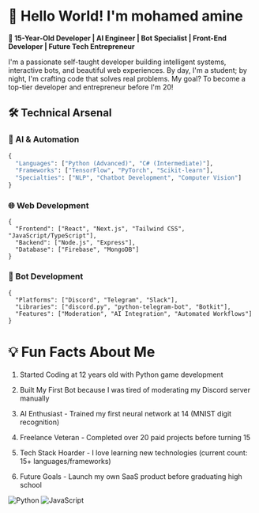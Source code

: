 # 👋 Hello World! I'm mohamed amine

**🎯 15-Year-Old Developer | AI Engineer | Bot Specialist | Front-End Developer | Future Tech Entrepreneur**

I'm a passionate self-taught developer building intelligent systems, interactive bots, and beautiful web experiences. By day, I'm a student; by night, I'm crafting code that solves real problems. My goal? To become a top-tier developer and entrepreneur before I'm 20!

## 🛠️ Technical Arsenal

### 🤖 AI & Automation
```python
{
  "Languages": ["Python (Advanced)", "C# (Intermediate)"],
  "Frameworks": ["TensorFlow", "PyTorch", "Scikit-learn"],
  "Specialties": ["NLP", "Chatbot Development", "Computer Vision"]
}
```
### 🌐 Web Development
```
{
  "Frontend": ["React", "Next.js", "Tailwind CSS", "JavaScript/TypeScript"],
  "Backend": ["Node.js", "Express"],
  "Database": ["Firebase", "MongoDB"]
}
```
### 🤝 Bot Development
```
{
  "Platforms": ["Discord", "Telegram", "Slack"],
  "Libraries": ["discord.py", "python-telegram-bot", "Botkit"],
  "Features": ["Moderation", "AI Integration", "Automated Workflows"]
}
```
# 💡 Fun Facts About Me
1. Started Coding at 12 years old with Python game development

2. Built My First Bot because I was tired of moderating my Discord server manually

3. AI Enthusiast - Trained my first neural network at 14 (MNIST digit recognition)

4. Freelance Veteran - Completed over 20 paid projects before turning 15

5. Tech Stack Hoarder - I love learning new technologies (current count: 15+ languages/frameworks)

6. Future Goals - Launch my own SaaS product before graduating high school



![Python](https://img.shields.io/badge/Python-3776AB?style=flat&logo=python&logoColor=white)
![JavaScript](https://img.shields.io/badge/JavaScript-F7DF1E?style=flat&logo=javascript&logoColor=black)
